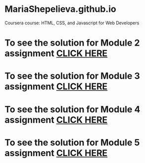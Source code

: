 # MariaShepelieva.github.io

Coursera course: HTML, CSS, and Javascript for Web Developers

# To see the solution for Module 2 assignment [CLICK HERE](https://MariaShepelieva.github.io/fullstack-course4-assignments/module2-solution/index.html)

# To see the solution for Module 3 assignment [CLICK HERE](https://MariaShepelieva.github.io/fullstack-course4-assignments/module3-solution/index.html)

# To see the solution for Module 4 assignment [CLICK HERE](https://MariaShepelieva.github.io/fullstack-course4-assignments/module4-solution/index.html)

# To see the solution for Module 5 assignment [CLICK HERE](https://MariaShepelieva.github.io/fullstack-course4-assignments/module5-solution/index.html)
